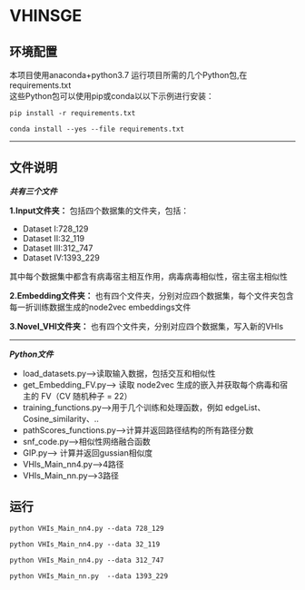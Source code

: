# VHINSGE

## 环境配置

本项目使用anaconda+python3.7
运行项目所需的几个Python包,在requirements.txt<br>
这些Python包可以使用pip或conda以以下示例进行安装：<br>
```
pip install -r requirements.txt
```
```
conda install --yes --file requirements.txt
```

***
## 文件说明
***共有三个文件***<br>

**1.Input文件夹：**
包括四个数据集的文件夹，包括：<br>
* Dataset Ⅰ:728_129
* Dataset Ⅱ:32_119
* Dataset Ⅲ:312_747
* Dataset Ⅳ:1393_229<br>

其中每个数据集中都含有病毒宿主相互作用，病毒病毒相似性，宿主宿主相似性

**2.Embedding文件夹：**
也有四个文件夹，分别对应四个数据集，每个文件夹包含每一折训练数据生成的node2vec embeddings文件

**3.Novel_VHI文件夹：**
也有四个文件夹，分别对应四个数据集，写入新的VHIs

***
***Python文件***
* load_datasets.py-->读取输入数据，包括交互和相似性
* get_Embedding_FV.py--> 读取 node2vec 生成的嵌入并获取每个病毒和宿主的 FV（CV 随机种子 = 22）
* training_functions.py-->用于几个训练和处理函数，例如 edgeList、Cosine_similarity、..
* pathScores_functions.py-->计算并返回路径结构的所有路径分数
* snf_code.py-->相似性网络融合函数
* GIP.py--> 计算并返回gussian相似度
* VHIs_Main_nn4.py-->4路径
* VHIs_Main_nn.py-->3路径

## 运行
```
python VHIs_Main_nn4.py --data 728_129
```
```
python VHIs_Main_nn4.py --data 32_119
```
```
python VHIs_Main_nn4.py --data 312_747
```
```
python VHIs_Main_nn.py  --data 1393_229
```
